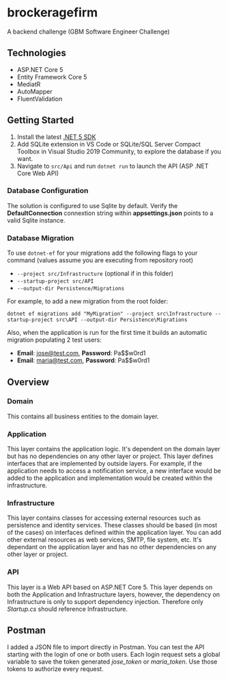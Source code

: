 # brockeragefirm
A backend challenge (GBM Software Engineer Challenge)

## Technologies
* ASP.NET Core 5
* Entity Framework Core 5
* MediatR
* AutoMapper
* FluentValidation

## Getting Started
1. Install the latest [.NET 5 SDK](https://dotnet.microsoft.com/download/dotnet/5.0)
2. Add SQLite extension in VS Code or SQLite/SQL Server Compact Toolbox in Visual Studio 2019 Community, to explore the database if you want.
3. Navigate to `src/Api` and run `dotnet run` to launch the API (ASP .NET Core Web API)

### Database Configuration

The solution is configured to use Sqlite by default.
Verify the **DefaultConnection** connextion string within **appsettings.json** points to a valid Sqlite instance.

### Database Migration

To use `dotnet-ef` for your migrations add the following flags to your command (values assume you are executing from repository root)

* `--project src/Infrastructure` (optional if in this folder)
* `--startup-project src/API`
* `--output-dir Persistence/Migrations`

For example, to add a new migration from the root folder:

 `dotnet ef migrations add "MyMigration" --project src\Infrastructure --startup-project src\API --output-dir Persistence\Migrations`

Also, when the application is run for the first time it builds an automatic migration populating 2 test users:
* **Email**: jose@test.com, **Password**: Pa$$w0rd1
* **Email**: maria@test.com, **Password**: Pa$$w0rd1

## Overview

### Domain

This contains all business entities to the domain layer. 

### Application

This layer contains the application logic. It's dependent on the domain layer but has no dependencies on any other layer or project. This layer defines interfaces that are implemented by outside layers. For example, if the application needs to access a notification service, a new interface would be added to the application and implementation would be created within the infrastructure.

### Infrastructure

This layer contains classes for accessing external resources such as persistence and identity services. These classes should be based (in most of the cases) on interfaces defined within the application layer. You can add other external resources as web services, SMTP, file system, etc. It's dependant on the application layer and has no other dependencies on any other layer or project.

### API

This layer is a Web API based on ASP.NET Core 5. This layer depends on both the Application and Infrastructure layers, however, the dependency on Infrastructure is only to support dependency injection. Therefore only *Startup.cs* should reference Infrastructure.

## Postman

I added a JSON file to import directly in Postman. You can test the API starting with the login of one or both users. Each login request sets a global variable to save the token generated *jose_token* or *maria_token*. Use those tokens to authorize every request. 
